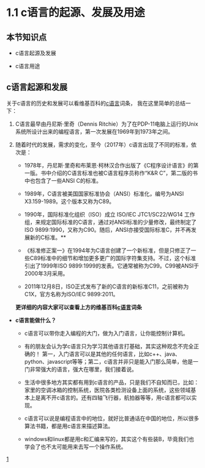 # 1.1 c语言的起源、发展及用途

## 本节知识点
    
* c语言起源及发展

* c语言用途


## c语言起源和发展

关于c语言的历史和发展可以看维基百科的[c语言](1)词条，
我在这里简单的总结一下：

1. C语言最早由丹尼斯·里奇（Dennis Ritchie）为了在PDP-11电脑上运行的Unix系统所设计出来的编程语言，第一次发展在1969年到1973年之间。

2. 随着时代的发展，需求的变化，至今（2017年）c语言出现了不同的标准，依次是：
    
    * 1978年，丹尼斯·里奇和布莱恩·柯林汉合作出版了《C程序设计语言》的第一版。书中介绍的C语言标准也被C语言程序员称作“K&R C”，第二版的书中也包含了一些ANSI C的标准。
    
    * 1989年，C语言被美国国家标准协会（ANSI）标准化，编号为ANSI X3.159-1989。这个版本又称为C89。
    
    * 1990年，国际标准化组织（ISO）成立 ISO/IEC JTC1/SC22/WG14 工作组，来规定国际标准的C语言，通过对ANSI标准的少量修改，最终制定了 ISO 9899:1990，又称为C90。随后，ANSI亦接受国际标准C，并不再发展新的C标准。**
    
    * 《标准修正案一》在1994年为C语言创建了一个新标准，但是只修正了一些C89标准中的细节和增加更多更广的国际字符集支持。不过，这个标准引出了1999年ISO 9899:1999的发表。它通常被称为C99。C99被ANSI于2000年3月采用。
    
    * 2011年12月8日，ISO正式发布了新的C语言的新标准C11，之前被称为C1X，官方名称为ISO/IEC 9899:2011。
    
    **更详细的内容大家可以查看上方的维基百科[c语言](1)词条**
    
    
* **c语言能做什么？**
    * c语言可以带你走入编程的大门，做为入门语言，让你能控制计算机。
    
    * 有的朋友会认为学c语言只为学习其他语言打基础，其实这种观念不完全正确的！ 第一，入门语言可以是其他的任何语言，比如c++、java、python、javascript等等；第二，c语言并非只是能入门那么简单，他是一门非常强大的语言，强大在哪里，我们接着说。
    
    * 生活中很多地方其实都有用到c语言的产品，只是我们不自知而已，比如：家里的空调冰箱的控制系统，医院各类检测设备上面的系统，这些领域基本上是离不开c语言的。还有四轴飞行器，航拍器等等，用c语言都可以实现。
      
    * c语言可以说是编程语言中的地位，就好比普通话在中国的地位，所以很多算法书籍，都是用c语言来描述算法。
     
    * windows和linux都是用c和汇编来写的，其实这个有些装B，毕竟我们也学会了也不太可能用来去写一个操作系统。

    
[1](https://raw.githubusercontent.com/noxue/Hosts/master/hosts)